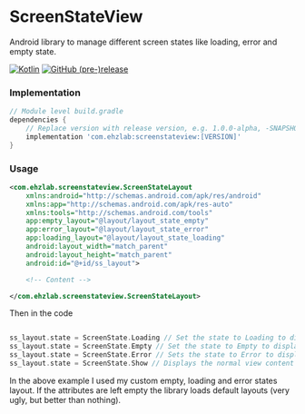 # ScreenStateView

Android library to manage different screen states like loading, error and empty state.

[![Kotlin](https://img.shields.io/badge/Kotlin-1.2.71-blue.svg?style=flat-square)](http://kotlinlang.org)
[![GitHub (pre-)release](https://img.shields.io/github/release/mastro993/screenstateview/all.svg?style=flat-square)
](./../../releases)

### Implementation

``` Groovy
// Module level build.gradle
dependencies {
    // Replace version with release version, e.g. 1.0.0-alpha, -SNAPSHOT
    implementation 'com.ehzlab:screenstateview:[VERSION]'
}
```

### Usage

``` XML
<com.ehzlab.screenstateview.ScreenStateLayout 
    xmlns:android="http://schemas.android.com/apk/res/android"
    xmlns:app="http://schemas.android.com/apk/res-auto"
    xmlns:tools="http://schemas.android.com/tools"
    app:empty_layout="@layout/layout_state_empty"
    app:error_layout="@layout/layout_state_error"
    app:loading_layout="@layout/layout_state_loading"
    android:layout_width="match_parent"                            
    android:layout_height="match_parent"
    android:id="@+id/ss_layout">

    <!-- Content -->

</com.ehzlab.screenstateview.ScreenStateLayout>
```
Then in the code

``` Kotlin

ss_layout.state = ScreenState.Loading // Set the state to Loading to display loading animation
ss_layout.state = ScreenState.Empty // Set the state to Empty to display empty layout
ss_layout.state = ScreenState.Error // Sets the state to Error to display error layout
ss_layout.state = ScreenState.Show // Displays the normal view content

```

In the above example I used my custom empty, loading and error states layout. If the attributes are left empty the library loads default layouts (very ugly, but better than nothing).
